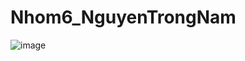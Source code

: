 # Nhom6_NguyenTrongNam
![image](https://github.com/user-attachments/assets/2460d0ba-e0be-45cb-9e71-a1d102b1eebc)
